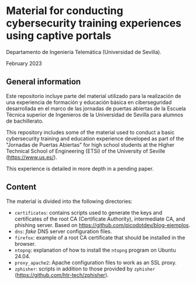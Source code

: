 # Material for conducting cybersecurity training experiences using captive portals

Departamento de Ingeniería Telemática (Universidad de Sevilla).

February 2023

## General information

Este repositorio incluye parte del material utilizado para la realización de una
experiencia de formación y educación básica en ciberseguridad desarrollada en el marco de las jornadas de puertas abiertas de la Escuela Técnica superior de Ingenieros de la Universidad de Sevilla para alumnos de bachillerato.

This repository includes some of the material used to conduct a basic cybersecurity training and education experience developed as part of the "Jornadas de Puertas Abiertas" for high school students at the Higher Technical School of Engineering (ETSi) of the University of Seville (<https://www.us.es/>).

This experience is detailed in more depth in a pending paper.

## Content

The material is divided into the following directories:

- `certificates`: contains scripts used to generate the keys and certificates of the root CA (Certificate Authority), intermediate CA, and phishing server. Based on <https://github.com/picodotdev/blog-ejemplos>.
- `dns`: _fake_ DNS server configuration files.
- `firefox`: example of a root CA certificate that should be installed in the browser.
- `ntopng`: explanation of how to install the `ntopng` program on Ubuntu 24.04.
- `proxy_apache2`: Apache configuration files to work as an SSL proxy.
- `zphisher`: scripts in addition to those provided by `zphisher` (<https://github.com/htr-tech/zphisher>).
